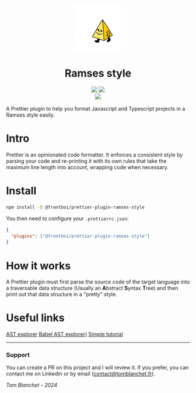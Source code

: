 <div align='center'>
    <img src="doc/pyramid.webp" height="128">
    <h1 align='center'>Ramses style</h1>
</div>

<div align="center">
    <img src=https://img.shields.io/badge/Created_by-Tom_Blanchet-blue?color=FED205&style=for-the-badge>
    <img src=https://img.shields.io/badge/Maintained%20%3F-yes-green.svg?style=for-the-badge>
</div>
 
<div align="center">
    <a href='https://www.google.com/url?sa=t&rct=j&q=&esrc=s&source=web&cd=&cad=rja&uact=8&ved=2ahUKEwiFmq2GueKEAxXf_7sIHcONCvcQFnoECBEQAQ&url=https%3A%2F%2Ffr.linkedin.com%2Fin%2Ftom-blanchet&usg=AOvVaw2NyolXUeo7ja8PpF4VNmHt&opi=89978449'>
    <img src=https://img.shields.io/badge/Tom_Blanchet-0077B5?logo=linkedin&logoColor=white&style=for-the-badge>
    </a>
</div>

A Prettier plugin to help you format Javascript and Typescript projects in a Ramses style easily.

# Intro

Prettier is an opinionated code formatter. It enforces a consistent style by parsing your code and re-printing it with its own rules that take the maximum line length into account, wrapping code when necessary.

# Install

```sh
npm install -D @frontboi/prettier-plugin-ramses-style
```

You then need to configure your `.prettierrc.json`:

```json
{
  "plugins": ["@frontboi/prettier-plugin-ramses-style"]
}
```

# How it works

A Prettier plugin must first parse the source code of the target language
into a traversable data structure (Usually an **A**bstract **S**yntax **T**ree)
and then print out that data structure in a "pretty" style.

# Useful links

[AST explorer](https://astexplorer.net)
[Babel AST explorer)](https://ast.sxzz.moe)
[Simple tutorial](https://medium.com/@fvictorio/how-to-write-a-plugin-for-prettier-a0d98c845e70)

---

### Support

You can create a PR on this project and I will review it.
If you prefer, you can contact me on Linkedin or by email (contact@tomblanchet.fr).

_Tom Blanchet - 2024_
